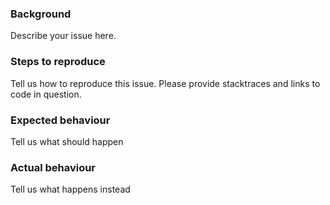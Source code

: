 ### Background

Describe your issue here.

### Steps to reproduce

Tell us how to reproduce this issue. Please provide stacktraces and links to code in question.

### Expected behaviour

Tell us what should happen

### Actual behaviour

Tell us what happens instead